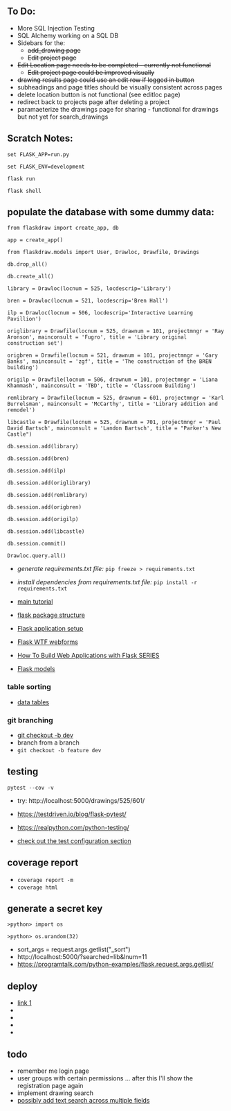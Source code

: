 ## To Do:
* More SQL Injection Testing
* SQL Alchemy working on a SQL DB
* Sidebars for the:
  * ~~add_drawing page~~
  * ~~Edit project page~~
* ~~Edit Location page needs to be completed - currently not functional~~
  * ~~Edit project page could be improved visually~~
* ~~drawing results page could use an edit row if logged in button~~
* subheadings and page titles should be visually consistent across pages
* delete location button is not functional (see editloc page)
* redirect back to projects page after deleting a project
* paramaeterize the drawings page for sharing - functional for drawings but not yet for search_drawings


## Scratch  Notes:


`set FLASK_APP=run.py`

`set FLASK_ENV=development`

`flask run`

`flask shell`

## populate the database with some dummy data:

`from flaskdraw import create_app, db`

`app = create_app()`

`from flaskdraw.models import User, Drawloc, Drawfile, Drawings`

`db.drop_all()`

`db.create_all()`

`library = Drawloc(locnum = 525, locdescrip='Library')`

`bren = Drawloc(locnum = 521, locdescrip='Bren Hall')`

`ilp = Drawloc(locnum = 506, locdescrip='Interactive Learning Pavillion')`

`origlibrary = Drawfile(locnum = 525, drawnum = 101, projectmngr = 'Ray Aronson', mainconsult = 'Fugro', title = 'Library original construction set')`

`origbren = Drawfile(locnum = 521, drawnum = 101, projectmngr = 'Gary Banks', mainconsult = 'zgf', title = 'The construction of the BREN building')`

`origilp = Drawfile(locnum = 506, drawnum = 101, projectmngr = 'Liana Khammash', mainconsult = 'TBD', title = 'Classroom Building')`

`remlibrary = Drawfile(locnum = 525, drawnum = 601, projectmngr = 'Karl Burrelsman', mainconsult = 'McCarthy', title = 'Library addition and remodel')`

`libcastle = Drawfile(locnum = 525, drawnum = 701, projectmngr = 'Paul David Bartsch', mainconsult = 'Landon Bartsch', title = "Parker's New Castle")`

`db.session.add(library)`

`db.session.add(bren)`

`db.session.add(ilp)`

`db.session.add(origlibrary)`

`db.session.add(remlibrary)`

`db.session.add(origbren)`

`db.session.add(origilp)`

`db.session.add(libcastle)`

`db.session.commit()`

`Drawloc.query.all()`

- _generate requirements.txt file:_
  `pip freeze > requirements.txt`

- _install dependencies from requirements.txt file:_
  `pip install -r requirements.txt`

- [main tutorial](https://www.digitalocean.com/community/tutorials/how-to-use-flask-sqlalchemy-to-interact-with-databases-in-a-flask-application)
- [flask package structure](https://medium.com/thedevproject/flask-project-structure-the-right-choice-to-start-4553740fad98)
- [Flask application setup](https://flask.palletsprojects.com/en/1.1.x/tutorial/factory/)

- [Flask WTF webforms](https://www.digitalocean.com/community/tutorials/how-to-use-and-validate-web-forms-with-flask-wtf)

- [How To Build Web Applications with Flask SERIES](https://www.digitalocean.com/community/tutorial_series/how-to-create-web-sites-with-flask)

- [Flask models](https://flask-sqlalchemy.palletsprojects.com/en/2.x/models/)

### table sorting

- [data tables](https://datatables.net/)

### git branching

- [git checkout -b dev](https://stackoverflow.com/a/4470822/747748)
- branch from a branch
- `git checkout -b feature dev`

## testing

`pytest --cov -v`

- try: http://localhost:5000/drawings/525/601/
- https://testdriven.io/blog/flask-pytest/
- https://realpython.com/python-testing/

- [check out the test configuration section](https://www.patricksoftwareblog.com/testing-a-flask-application-using-pytest/)

## coverage report

- `coverage report -m`
- `coverage html`

## generate a secret key

`>python> import os`

`>python> os.urandom(32)`

- sort_args = request.args.getlist("\_sort")
- http://localhost:5000/?searched=lib&lnum=11
- https://programtalk.com/python-examples/flask.request.args.getlist/

## deploy

- [link 1](http://exploreflask.com/en/latest/deployment.html)
- []()
- []()
- []()
- []()

## todo

- remember me login page
- user groups with certain permissions ... after this I'll show the registration page again
- implement drawing search
- [possibly add text search across multiple fields](https://pythonhosted.org/Flask-WhooshAlchemy/)
